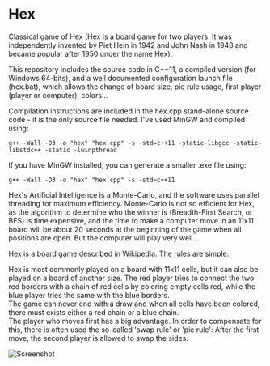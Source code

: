 # Hex
Classical game of Hex
(Hex is a board game for two players. It was independently invented by Piet Hein in 1942 and John Nash in 1948 and became popular after 1950 under the name Hex).

This repository includes the source code in C++11, a compiled version (for Windows 64-bits), and a well documented configuration launch file (hex.bat), which allows the change of board size, pie rule usage, first player (player or computer), colors...

Compilation instructions are included in the hex.cpp stand-alone source code - it is the only source file needed. I've used MinGW and compiled using:

    g++ -Wall -O3 -o "hex" "hex.cpp" -s -std=c++11 -static-libgcc -static-libstdc++ -static -lwinpthread
If you have MinGW installed, you can generate a smaller .exe file using:

    g++ -Wall -O3 -o "hex" "hex.cpp" -s -std=c++11

Hex's Artificial Intelligence is a Monte-Carlo, and the software uses parallel threading for maximum efficiency. Monte-Carlo is not so efficient for Hex, as the algorithm to determine who the winner is (Breadth-First Search, or BFS) is time expensive, and the time to make a computer move in an 11x11 board will be about 20 seconds at the beginning of the game when all positions are open. But the computer will play very well...

Hex is a board game described in [Wikipedia](https://en.wikipedia.org/wiki/Hex_%28board_game%29). The rules are simple:

Hex is most commonly played on a board with 11x11 cells, but it can also be played on a board of another size. The red player tries to connect the two red borders with a chain of red cells by coloring empty cells red, while the blue player tries the same with the blue borders.<br>
The game can never end with a draw and when all cells have been colored, there must exists either a red chain or a blue chain.<br>
The player who moves first has a big advantage. In order to compensate for this, there is often used the so-called 'swap rule' or 'pie rule': After the first move, the second player is allowed to swap the sides.

![Screenshot](https://s18.postimg.org/z6oa6kccp/Hex.png)
